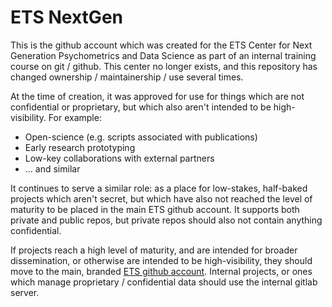 # ETS NextGen

This is the github account which was created for the ETS Center for Next Generation Psychometrics and Data Science as part of an internal training course on git / github. This center no longer exists, and this repository has changed ownership / maintainership / use several times.

At the time of creation, it was approved for use for things which are not confidential or proprietary, but which also aren't intended to be high-visibility. For example:

* Open-science (e.g. scripts associated with publications)
* Early research prototyping
* Low-key collaborations with external partners
* ... and similar

It continues to serve a similar role: as a place for low-stakes, half-baked projects which aren't secret, but which have also not reached the level of maturity to be placed in the main ETS github account. It supports both private and public repos, but private repos should also not contain anything confidential.

If projects reach a high level of maturity, and are intended for broader dissemination, or otherwise are intended to be high-visibility, they should move to the main, branded [ETS github account](https://github.com/EducationalTestingService). Internal projects, or ones which manage proprietary / confidential data should use the internal gitlab server. 
